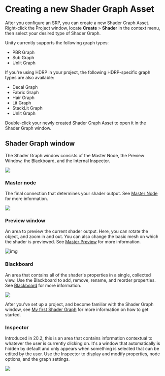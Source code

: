 # Creating a new Shader Graph Asset

After you configure an SRP, you can create a new Shader Graph Asset. Right-click the Project window, locate **Create** > **Shader** in the context menu, then select your desired type of Shader Graph. 

Unity currently supports the following graph types:
- PBR Graph
- Sub Graph
- Unlit Graph

If you're using HDRP in your project, the following HDRP-specific graph types are also available:
- Decal Graph
- Fabric Graph
- Hair Graph
- Lit Graph
- StackLit Graph
- Unlit Graph

Double-click your newly created Shader Graph Asset to open it in the Shader Graph window.

## Shader Graph window

The Shader Graph window consists of the Master Node, the Preview Window, the Blackboard, and the Internal Inspector.

![](images/ShaderGraphWindow.png)

### Master node

The final connection that determines your shader output. See [Master Node](Master-Node) for more information.

![](images/MasterNode.png)

### Preview window

An area to preview the current shader output. Here, you can rotate the object, and zoom in and out. You can also change the basic mesh on which the shader is previewed. See [Master Preview](Master-Preview) for more information.

![img](images/MainPreview.png)

### Blackboard

An area that contains all of the shader's properties in a single, collected view. Use the Blackboard to add, remove, rename, and reorder properties. See [Blackboard](Blackboard) for more information.

![](images/Blackboard.png)

After you've set up a project, and become familiar with the Shader Graph window, see [My first Shader Graph](First-Shader-Graph) for more information on how to get started.

### Inspector

Introduced in 20.2, this is an area that contains information contextual to whatever the user is currently clicking on. It's a window that automatically is hidden by default and only appears when something is selected that can be edited by the user. Use the Inspector to display and modify properties, node options, and the graph settings.  

![](images/Inspector.png)

